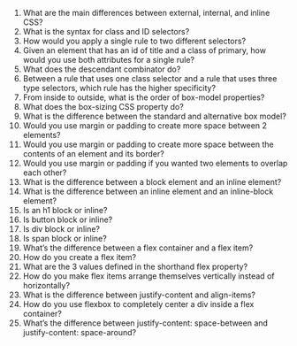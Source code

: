 1. What are the main differences between external, internal, and inline CSS?
2. What is the syntax for class and ID selectors?
3. How would you apply a single rule to two different selectors?
4. Given an element that has an id of title and a class of primary, how would you use both
attributes for a single rule?
5. What does the descendant combinator do?
6. Between a rule that uses one class selector and a rule that uses three type selectors,
which rule has the higher specificity?
7. From inside to outside, what is the order of box-model properties?
8. What does the box-sizing CSS property do?
9. What is the difference between the standard and alternative box model?
10. Would you use margin or padding to create more space between 2 elements?
11. Would you use margin or padding to create more space between the contents of an
element and its border?
12. Would you use margin or padding if you wanted two elements to overlap each other?
13. What is the difference between a block element and an inline element?
14. What is the difference between an inline element and an inline-block element?
15. Is an h1 block or inline?
16. Is button block or inline?
17. Is div block or inline?
18. Is span block or inline?
19. What’s the difference between a flex container and a flex item?
20. How do you create a flex item?
21. What are the 3 values defined in the shorthand flex property?
22. How do you make flex items arrange themselves vertically instead of horizontally?
23. What is the difference between justify-content and align-items?
24. How do you use flexbox to completely center a div inside a flex container?
25. What’s the difference between justify-content: space-between and justify-content:
space-around?
